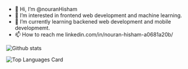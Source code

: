- 👋 Hi, I’m @nouranHisham
- 👀 I’m interested in frontend web development and machine learning.
- 🌱 I’m currently learning backened web development and mobile developmemt.
- 📫 How to reach me linkedin.com/in/nouran-hisham-a0681a20b/

![Github stats](https://github-readme-stats.vercel.app/api?username=nouranHisham&theme=highcontrast&show_icons=true&count_private=true)

![Top Languages Card](https://github-readme-stats.vercel.app/api/top-langs/?username=nouranHisham&layout=compact)
<!---
nouranHisham/nouranHisham is a ✨ special ✨ repository because its `README.md` (this file) appears on your GitHub profile.
You can click the Preview link to take a look at your changes.
--->
